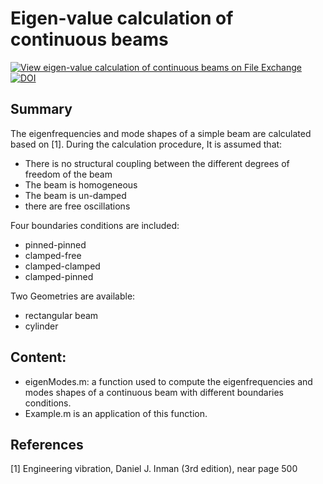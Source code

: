 # Eigen-value calculation of continuous beams
[![View eigen-value calculation of continuous beams on File Exchange](https://www.mathworks.com/matlabcentral/images/matlab-file-exchange.svg)](https://se.mathworks.com/matlabcentral/fileexchange/52075-eigen-value-calculation-of-continuous-beams)
[![DOI](https://zenodo.org/badge/262413587.svg)](https://zenodo.org/badge/latestdoi/262413587)


## Summary

The eigenfrequencies and mode shapes of a simple beam are calculated based on [1].  During the calculation procedure, It is assumed that:
  - There is no structural coupling between the different degrees of freedom of the beam
  - The beam is homogeneous
  - The beam is un-damped
  - there are free oscillations

Four boundaries conditions are included:
  - pinned-pinned
  - clamped-free
  - clamped-clamped
  - clamped-pinned
  
Two Geometries are available:
  - rectangular beam
  - cylinder

## Content:

  - eigenModes.m: a function used to compute the eigenfrequencies and modes shapes of a continuous beam with different boundaries conditions.
  - Example.m is an application of this function.

## References
[1] Engineering vibration, Daniel J. Inman (3rd edition), near page 500

